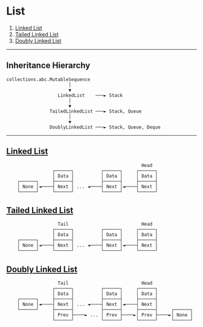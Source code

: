 # List
1. [Linked List](1_LinkedList.md)<br>
2. [Tailed Linked List](2_TailedLinkedList.md)<br>
3. [Doubly Linked List](3_DoublyLinkedList.md)<br>
---
## Inheritance Hierarchy
```
collections.abc.MutableSequence
                       │
                       ▼
                   LinkedList    ───► Stack
                       │     
                       ▼
                TailedLinkedList ───► Stack, Queue
                       │
                       ▼
                DoublyLinkedList ───► Stack, Queue, Deque
```
---
## [Linked List](1_Linked_List.md)
```
                                                  Head
                 ┌──────┐          ┌──────┐     ┌──────┐
                 │ Data │          │ Data │     │ Data │
    ┌──────┐     ├──────┤          ├──────┤     ├──────┤
    │ None │◄────┤ Next │ ... ◄────┤ Next │◄────┤ Next │
    └──────┘     └──────┘          └──────┘     └──────┘
```
## [Tailed Linked List](2_Tailed_Linked_List.md)
```
                   Tail                           Head
                 ┌──────┐          ┌──────┐     ┌──────┐
                 │ Data │          │ Data │     │ Data │
    ┌──────┐     ├──────┤          ├──────┤     ├──────┤
    │ None │◄────┤ Next │ ... ◄────┤ Next │◄────┤ Next │
    └──────┘     └──────┘          └──────┘     └──────┘
```
## [Doubly Linked List](3_Doubly_Linked_List.md)
```
                   Tail                           Head
                 ┌──────┐          ┌──────┐     ┌──────┐
                 │ Data │          │ Data │     │ Data │
    ┌──────┐     ├──────┤          ├──────┤     ├──────┤
    │ None │◄────┤ Next │ ... ◄────┤ Next │◄────┤ Next │
    └──────┘     ├──────┤          ├──────┤     ├──────┤     ┌──────┐
                 │ Prev ├────► ... │ Prev ├────►│ Prev ├────►│ None │
                 └──────┘          └──────┘     └──────┘     └──────┘
```






